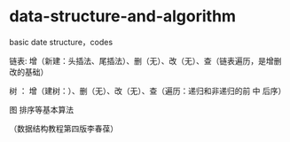 # data-structure-and-algorithm
basic date structure，codes

链表:
    增（新建：头插法、尾插法）、删（无）、改（无）、查（链表遍历，是增删改的基础）
    
树 ：
   增（建树：）、删（无）、改（无）、查（遍历：递归和非递归的前 中 后序）
   
图
排序等基本算法





（数据结构教程第四版李春葆）
